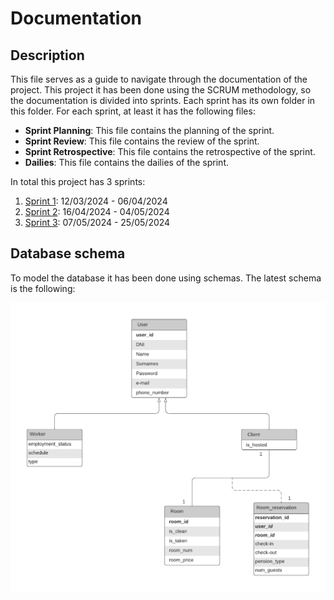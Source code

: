 # Documentation

## Description

This file serves as a guide to navigate through the documentation of the project. This project it has been done using
the SCRUM methodology, so the documentation is divided into sprints. Each sprint has its own folder in this folder. For
each sprint, at least it has the following files:

- **Sprint Planning**: This file contains the planning of the sprint.
- **Sprint Review**: This file contains the review of the sprint.
- **Sprint Retrospective**: This file contains the retrospective of the sprint.
- **Dailies**: This file contains the dailies of the sprint.

In total this project has 3 sprints:

1. [Sprint 1](./sprint1): 12/03/2024 - 06/04/2024
2. [Sprint 2](./sprint2): 16/04/2024 - 04/05/2024
3. [Sprint 3](./sprint3): 07/05/2024 - 25/05/2024

## Database schema

To model the database it has been done using schemas. The latest schema is the following:

![Database schema](./database_schema/database_schema_v0.png)
